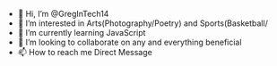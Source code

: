 - 👋 Hi, I’m @GregInTech14
- 👀 I’m interested in Arts(Photography/Poetry) and Sports(Basketball/
- 🌱 I’m currently learning JavaScript
- 💞️ I’m looking to collaborate on any and everything beneficial
- 📫 How to reach me Direct Message

<!---
GregInTech14/GregInTech14 is a ✨ special ✨ repository because its `README.md` (this file) appears on your GitHub profile.
You can click the Preview link to take a look at your changes.
--->

